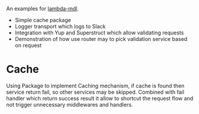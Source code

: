 An examples for [lambda-mdl](https://github.com/alexshelkov/lambda).

- Simple cache package 
- Logger transport which logs to Slack
- Integration with Yup and Superstruct which allow validating requests
- Demonstration of how use router may to pick validation service based on request

Cache
=====

Using Package to implement Caching mechanism, if cache is found then 
service return fail, so other services may be skipped. Combined with fail handler 
which return success result it allow to shortcut the request flow and not trigger
unnecessary middlewares and handlers.  
